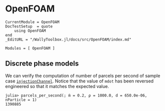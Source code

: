 # OpenFOAM

```@meta
CurrentModule = OpenFOAM
DocTestSetup  = quote
    using OpenFOAM
end
_EditURL = "/WallyToolbox.jl/docs/src/OpenFOAM/index.md"
```

```@autodocs
Modules = [ OpenFOAM ]
```

## Discrete phase models

We can verify the computation of number of parcels per second of sample case
[`injectionChannel`](https://github.com/OpenFOAM/OpenFOAM-11/tree/master/tutorials/incompressibleDenseParticleFluid/injectionChannel).
Notice that the value of `mdot` has been reversed engineered so that it matches the expected value.

```jldoctest
julia> parcels_per_second(; ṁ = 0.2, ρ = 1000.0, d = 650.0e-06, nParticle = 1)
1390885
```
